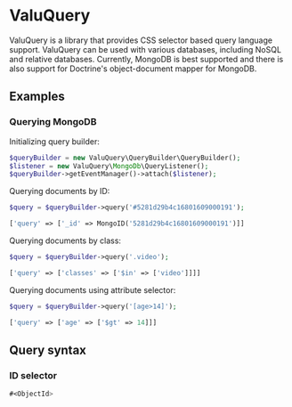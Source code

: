 # ValuQuery

ValuQuery is a library that provides CSS selector based query language support. ValuQuery can be used with various databases, including NoSQL and relative databases. Currently, MongoDB is best supported and there is also support for Doctrine's object-document mapper for MongoDB.

## Examples

### Querying MongoDB

Initializing query builder:
```php
$queryBuilder = new ValuQuery\QueryBuilder\QueryBuilder();
$listener = new ValuQuery\MongoDb\QueryListener();
$queryBuilder->getEventManager()->attach($listener);
```

Querying documents by ID:
```php
$query = $queryBuilder->query('#5281d29b4c16801609000191');
```
```php
['query' => ['_id' => MongoID('5281d29b4c16801609000191')]]
```

Querying documents by class:
```php
$query = $queryBuilder->query('.video');
```
```php
['query' => ['classes' => ['$in' => ['video']]]]
```

Querying documents using attribute selector:
```php
$query = $queryBuilder->query('[age>14]');
```
```php
['query' => ['age' => ['$gt' => 14]]]
```

## Query syntax

### ID selector

```css
#<ObjectId>
```

